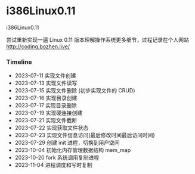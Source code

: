 # i386Linux0.11
i386Linux0.11

尝试重新实现一遍 Linux 0.11 版本理解操作系统更多细节，过程记录在个人网站 http://coding.bozhen.live/

### Timeline

* 2023-07-11 实现文件创建
* 2023-07-13 实现文件读写
* 2023-07-15 实现文件删除 (初步实现文件的 CRUD)
* 2023-07-16 实现目录创建
* 2023-07-17 实现目录删除
* 2023-07-19 实现硬连接创建
* 2023-07-21 实现文件截断
* 2023-07-22 实现获取文件状态
* 2023-07-23 实现文件信息访问(最后修改时间最后访问时间)
* 2023-07-29 创建 init 进程，切换到用户空间
* 2023-10-04 初始化内存管理数据结构 mem_map
* 2023-10-20 fork 系统调用复制进程
* 2023-11-04 进程调度和写时复制

